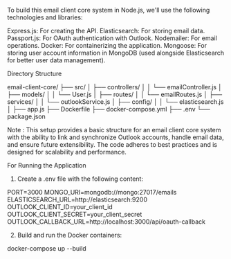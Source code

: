 To build this email client core system in Node.js, we'll use the following technologies and libraries:

Express.js: For creating the API.
Elasticsearch: For storing email data.
Passport.js: For OAuth authentication with Outlook.
Nodemailer: For email operations.
Docker: For containerizing the application.
Mongoose: For storing user account information in MongoDB (used alongside Elasticsearch for better user data management).


Directory Structure

email-client-core/
├── src/
│   ├── controllers/
│   │   └── emailController.js
│   ├── models/
│   │   └── User.js
│   ├── routes/
│   │   └── emailRoutes.js
│   ├── services/
│   │   └── outlookService.js
│   ├── config/
│   │   └── elasticsearch.js
│   ├── app.js
├── Dockerfile
├── docker-compose.yml
├── .env
└── package.json


Note : This setup provides a basic structure for an email client core system with the ability to link and synchronize Outlook accounts, handle email data, and ensure future extensibility. The code adheres to best practices and is designed for scalability and performance.

For Running the Application

1. Create a .env file with the following content:

PORT=3000
MONGO_URI=mongodb://mongo:27017/emails
ELASTICSEARCH_URL=http://elasticsearch:9200
OUTLOOK_CLIENT_ID=your_client_id
OUTLOOK_CLIENT_SECRET=your_client_secret
OUTLOOK_CALLBACK_URL=http://localhost:3000/api/oauth-callback

2. Build and run the Docker containers:

docker-compose up --build
